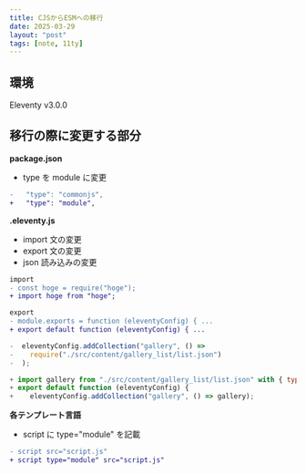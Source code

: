 ```yaml
---
title: CJSからESMへの移行
date: 2025-03-29
layout: "post"
tags: [note, 11ty]
---
```


## 環境

Eleventy v3.0.0

## 移行の際に変更する部分

**package.json**

- type を module に変更

```diff
-   "type": "commonjs",
+   "type": "module",
```

**.eleventy.js**

- import 文の変更
- export 文の変更
- json 読み込みの変更

```diff
import
- const hoge = require("hoge");
+ import hoge from "hoge";

export
- module.exports = function (eleventyConfig) { ...
+ export default function (eleventyConfig) { ...
```

```js
-  eleventyConfig.addCollection("gallery", () =>
-    require("./src/content/gallery_list/list.json")
-  );

+ import gallery from "./src/content/gallery_list/list.json" with { type: "json" };
+ export default function (eleventyConfig) {
+    eleventyConfig.addCollection("gallery", () => gallery);
```

**各テンプレート言語**

- script に type="module" を記載

```diff
- script src="script.js"
+ script type="module" src="script.js"
```
